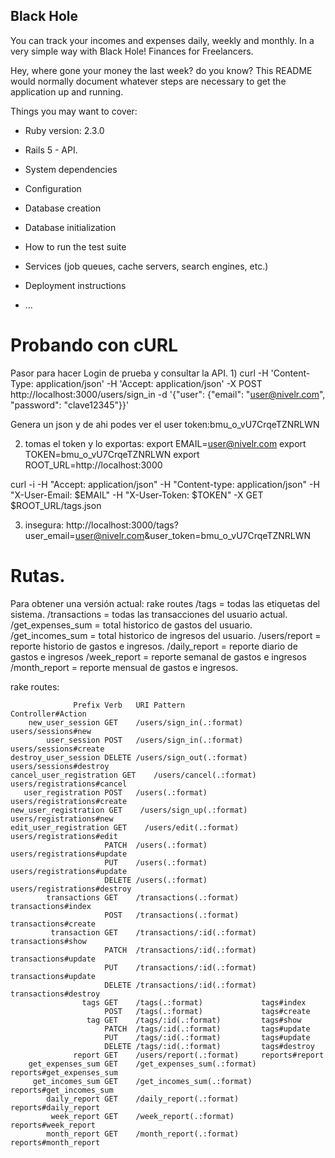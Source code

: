 ## Black Hole
You can track your incomes and expenses daily, weekly and monthly. In a very simple way with Black Hole! Finances for Freelancers.

Hey, where gone your money the last week? do you know?
This README would normally document whatever steps are necessary to get the
application up and running.

Things you may want to cover:

* Ruby version: 2.3.0
* Rails 5 - API.

* System dependencies

* Configuration

* Database creation

* Database initialization

* How to run the test suite

* Services (job queues, cache servers, search engines, etc.)

* Deployment instructions

* ...

# Probando con cURL
Pasor para hacer Login de prueba y consultar la API.
1)
curl -H 'Content-Type: application/json' -H 'Accept: application/json' -X POST http://localhost:3000/users/sign_in -d '{"user": {"email": "user@nivelr.com", "password": "clave12345"}}'

Genera un json y de ahi podes ver el user token:bmu_o_vU7CrqeTZNRLWN

2) tomas el token y lo exportas:
export EMAIL=user@nivelr.com
export TOKEN=bmu_o_vU7CrqeTZNRLWN
export ROOT_URL=http://localhost:3000

curl -i -H "Accept: application/json" -H "Content-type: application/json"  -H "X-User-Email: $EMAIL" -H "X-User-Token: $TOKEN" -X GET $ROOT_URL/tags.json

3) insegura:
http://localhost:3000/tags?user_email=user@nivelr.com&user_token=bmu_o_vU7CrqeTZNRLWN

# Rutas.
Para obtener una versión actual: rake routes
    /tags = todas las etiquetas del sistema.
    /transactions = todas las transacciones del usuario actual.
    /get_expenses_sum = total historico de gastos del usuario.
    /get_incomes_sum = total historico de ingresos del usuario.
    /users/report = reporte historio de gastos e ingresos.
    /daily_report = reporte diario de gastos e ingresos
    /week_report = reporte semanal de gastos e ingresos
    /month_report = reporte mensual de gastos e ingresos.



rake routes:

                  Prefix Verb   URI Pattern                 Controller#Action
        new_user_session GET    /users/sign_in(.:format)    users/sessions#new
            user_session POST   /users/sign_in(.:format)    users/sessions#create
    destroy_user_session DELETE /users/sign_out(.:format)   users/sessions#destroy
    cancel_user_registration GET    /users/cancel(.:format)     users/registrations#cancel
       user_registration POST   /users(.:format)            users/registrations#create
    new_user_registration GET    /users/sign_up(.:format)    users/registrations#new
    edit_user_registration GET    /users/edit(.:format)       users/registrations#edit
                         PATCH  /users(.:format)            users/registrations#update
                         PUT    /users(.:format)            users/registrations#update
                         DELETE /users(.:format)            users/registrations#destroy
            transactions GET    /transactions(.:format)     transactions#index
                         POST   /transactions(.:format)     transactions#create
             transaction GET    /transactions/:id(.:format) transactions#show
                         PATCH  /transactions/:id(.:format) transactions#update
                         PUT    /transactions/:id(.:format) transactions#update
                         DELETE /transactions/:id(.:format) transactions#destroy
                    tags GET    /tags(.:format)             tags#index
                         POST   /tags(.:format)             tags#create
                     tag GET    /tags/:id(.:format)         tags#show
                         PATCH  /tags/:id(.:format)         tags#update
                         PUT    /tags/:id(.:format)         tags#update
                         DELETE /tags/:id(.:format)         tags#destroy
                  report GET    /users/report(.:format)     reports#report
        get_expenses_sum GET    /get_expenses_sum(.:format) reports#get_expenses_sum
         get_incomes_sum GET    /get_incomes_sum(.:format)  reports#get_incomes_sum
            daily_report GET    /daily_report(.:format)     reports#daily_report
             week_report GET    /week_report(.:format)      reports#week_report
            month_report GET    /month_report(.:format)     reports#month_report
